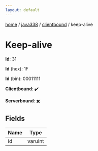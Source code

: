 ```yaml
---
layout: default
---
```


[home](/)  /  [java338](/protocol/java338)  /  [clientbound](/protocol/java338/clientbound)  /  keep-alive

# Keep-alive

**Id**: 31

**Id** (hex): 1F

**Id** (bin): 00011111

**Clientbound**: ✔️

**Serverbound**: ✖️

## Fields

Name | Type
---|---
id | varuint


